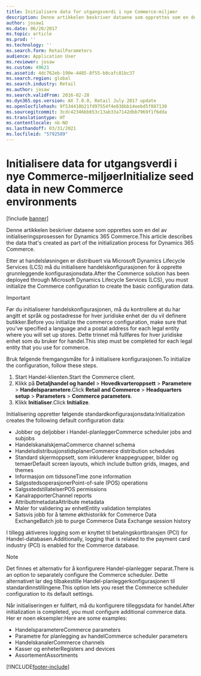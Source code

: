```yaml
---
title: Initialisere data for utgangsverdi i nye Commerce-miljøer
description: Denne artikkelen beskriver dataene som opprettes som en del av initialiseringsprosessen for Dynamics 365 Commerce.
author: josaw1
ms.date: 06/20/2017
ms.topic: article
ms.prod: ''
ms.technology: ''
ms.search.form: RetailParameters
audience: Application User
ms.reviewer: josaw
ms.custom: 49621
ms.assetid: 4dc762eb-190e-4485-8f55-b0cafc81bc37
ms.search.region: global
ms.search.industry: Retail
ms.author: josaw
ms.search.validFrom: 2016-02-28
ms.dyn365.ops.version: AX 7.0.0, Retail July 2017 update
ms.openlocfilehash: 9f534410b21fd97554f4e038bb14eebd5f887130
ms.sourcegitcommit: 3cdc42346bb653c13ab33a7142dbb7969f1f6dda
ms.translationtype: HT
ms.contentlocale: nb-NO
ms.lasthandoff: 03/31/2021
ms.locfileid: "5792589"
---
```

# <a name="initialize-seed-data-in-new-commerce-environments"></a><span data-ttu-id="a093d-103">Initialisere data for utgangsverdi i nye Commerce-miljøer</span><span class="sxs-lookup"><span data-stu-id="a093d-103">Initialize seed data in new Commerce environments</span></span>

[!include [banner](includes/banner.md)]

<span data-ttu-id="a093d-104">Denne artikkelen beskriver dataene som opprettes som en del av initialiseringsprosessen for Dynamics 365 Commerce.</span><span class="sxs-lookup"><span data-stu-id="a093d-104">This article describes the data that's created as part of the initialization process for Dynamics 365 Commerce.</span></span>

<span data-ttu-id="a093d-105">Etter at handelsløsningen er distribuert via Microsoft Dynamics Lifecycle Services (LCS) må du initialisere handelskonfigurasjonen for å opprette grunnleggende konfigurasjonsdata.</span><span class="sxs-lookup"><span data-stu-id="a093d-105">After the Commerce solution has been deployed through Microsoft Dynamics Lifecycle Services (LCS), you must initialize the Commerce configuration to create the basic configuration data.</span></span>

> [!IMPORTANT]
> <span data-ttu-id="a093d-106">Før du initialiserer handelskonfigurasjonen, må du kontrollere at du har angitt et språk og postadresse for hver juridiske enhet der du vil definere butikker.</span><span class="sxs-lookup"><span data-stu-id="a093d-106">Before you initialize the commerce configuration, make sure that you've specified a language and a postal address for each legal entity where you will set up stores.</span></span> <span data-ttu-id="a093d-107">Dette trinnet må fullføres for hver juridiske enhet som du bruker for handel.</span><span class="sxs-lookup"><span data-stu-id="a093d-107">This step must be completed for each legal entity that you use for commerce.</span></span>

<span data-ttu-id="a093d-108">Bruk følgende fremgangsmåte for å initialisere konfigurasjonen.</span><span class="sxs-lookup"><span data-stu-id="a093d-108">To initialize the configuration, follow these steps.</span></span>

1. <span data-ttu-id="a093d-109">Start Handel-klienten.</span><span class="sxs-lookup"><span data-stu-id="a093d-109">Start the Commerce client.</span></span>
2. <span data-ttu-id="a093d-110">Klikk på **Detaljhandel og handel** &gt; **Hovedkvarteroppsett** &gt; **Parametere** &gt; **Handelsparametere**.</span><span class="sxs-lookup"><span data-stu-id="a093d-110">Click **Retail and Commerce** &gt; **Headquarters setup** &gt; **Parameters** &gt; **Commerce parameters**.</span></span>
3. <span data-ttu-id="a093d-111">Klikk **Initialiser**.</span><span class="sxs-lookup"><span data-stu-id="a093d-111">Click **Initialize**.</span></span>

<span data-ttu-id="a093d-112">Initialisering oppretter følgende standardkonfigurasjonsdata:</span><span class="sxs-lookup"><span data-stu-id="a093d-112">Initialization creates the following default configuration data:</span></span>

- <span data-ttu-id="a093d-113">Jobber og deljobber i Handel-planlegger</span><span class="sxs-lookup"><span data-stu-id="a093d-113">Commerce scheduler jobs and subjobs</span></span>
- <span data-ttu-id="a093d-114">Handelskanalskjema</span><span class="sxs-lookup"><span data-stu-id="a093d-114">Commerce channel schema</span></span>
- <span data-ttu-id="a093d-115">Handelsdistribusjonstidsplaner</span><span class="sxs-lookup"><span data-stu-id="a093d-115">Commerce distribution schedules</span></span>
- <span data-ttu-id="a093d-116">Standard skjermoppsett, som inkluderer knappegrupper, bilder og temaer</span><span class="sxs-lookup"><span data-stu-id="a093d-116">Default screen layouts, which include button grids, images, and themes</span></span>
- <span data-ttu-id="a093d-117">Informasjon om tidssone</span><span class="sxs-lookup"><span data-stu-id="a093d-117">Time zone information</span></span>
- <span data-ttu-id="a093d-118">Salgsstedsoperasjoner</span><span class="sxs-lookup"><span data-stu-id="a093d-118">Point-of-sale (POS) operations</span></span>
- <span data-ttu-id="a093d-119">Salgsstedstillatelser</span><span class="sxs-lookup"><span data-stu-id="a093d-119">POS permissions</span></span>
- <span data-ttu-id="a093d-120">Kanalrapporter</span><span class="sxs-lookup"><span data-stu-id="a093d-120">Channel reports</span></span>
- <span data-ttu-id="a093d-121">Attributtmetadata</span><span class="sxs-lookup"><span data-stu-id="a093d-121">Attribute metadata</span></span>
- <span data-ttu-id="a093d-122">Maler for validering av enhet</span><span class="sxs-lookup"><span data-stu-id="a093d-122">Entity validation templates</span></span>
- <span data-ttu-id="a093d-123">Satsvis jobb for å tømme økthistorikk for Commerce Data Exchange</span><span class="sxs-lookup"><span data-stu-id="a093d-123">Batch job to purge Commerce Data Exchange session history</span></span>

<span data-ttu-id="a093d-124">I tillegg aktiveres logging som er knyttet til betalingskortbransjen (PCI) for Handel-databasen.</span><span class="sxs-lookup"><span data-stu-id="a093d-124">Additionally, logging that is related to the payment card industry (PCI) is enabled for the Commerce database.</span></span>

> [!NOTE]
> <span data-ttu-id="a093d-125">Det finnes et alternativ for å konfigurere Handel-planlegger separat.</span><span class="sxs-lookup"><span data-stu-id="a093d-125">There is an option to separately configure the Commerce scheduler.</span></span> <span data-ttu-id="a093d-126">Dette alternativet lar deg tilbakestille Handel-planleggerkonfigurasjonen til standardinnstillingene.</span><span class="sxs-lookup"><span data-stu-id="a093d-126">This option lets you reset the Commerce scheduler configuration to its default settings.</span></span>

<span data-ttu-id="a093d-127">Når initialiseringen er fullført, må du konfigurere tilleggsdata for handel.</span><span class="sxs-lookup"><span data-stu-id="a093d-127">After initialization is completed, you must configure additional commerce data.</span></span> <span data-ttu-id="a093d-128">Her er noen eksempler:</span><span class="sxs-lookup"><span data-stu-id="a093d-128">Here are some examples:</span></span>

- <span data-ttu-id="a093d-129">Handelsparametere</span><span class="sxs-lookup"><span data-stu-id="a093d-129">Commerce parameters</span></span>
- <span data-ttu-id="a093d-130">Parametre for planlegging av handel</span><span class="sxs-lookup"><span data-stu-id="a093d-130">Commerce scheduler parameters</span></span>
- <span data-ttu-id="a093d-131">Handelskanaler</span><span class="sxs-lookup"><span data-stu-id="a093d-131">Commerce channels</span></span>
- <span data-ttu-id="a093d-132">Kasser og enheter</span><span class="sxs-lookup"><span data-stu-id="a093d-132">Registers and devices</span></span>
- <span data-ttu-id="a093d-133">Assortement</span><span class="sxs-lookup"><span data-stu-id="a093d-133">Assortments</span></span>


[!INCLUDE[footer-include](../includes/footer-banner.md)]